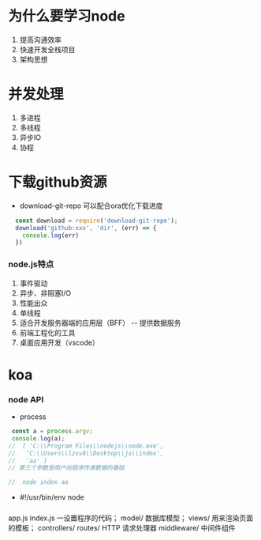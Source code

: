 # 为什么要学习node
1. 提高沟通效率
2. 快速开发全栈项目
3. 架构思想

# 并发处理
1. 多进程
2. 多线程
3. 异步IO
4. 协程

# 下载github资源
- download-git-repo   可以配合ora优化下载进度
```js
  const download = require('download-git-repo');
  download('github:xxx', 'dir', (err) => {
    console.log(err)
  })
```

### node.js特点
1. 事件驱动
2. 异步、非阻塞I/O
3. 性能出众
4. 单线程
5. 适合开发服务器端的应用层（BFF） -- 提供数据服务
6. 前端工程化的工具
7. 桌面应用开发（vscode）

# koa 

### node API
- process
```js
 const a = process.argv;
 console.log(a);
//  [ 'C:\\Program Files\\nodejs\\node.exe',
//   'C:\\Users\\lzxv8\\Desktop\\js\\index',
//   'aa' ]
// 第三个参数是用户向程序传递数据的基础

//  node index aa
```

- #!/usr/bin/env node

### 
app.js index.js 一设置程序的代码；
model/ 数据库模型；
views/ 用来渲染页面的模板；
controllers/ routes/   HTTP 请求处理器
middleware/ 中间件组件
